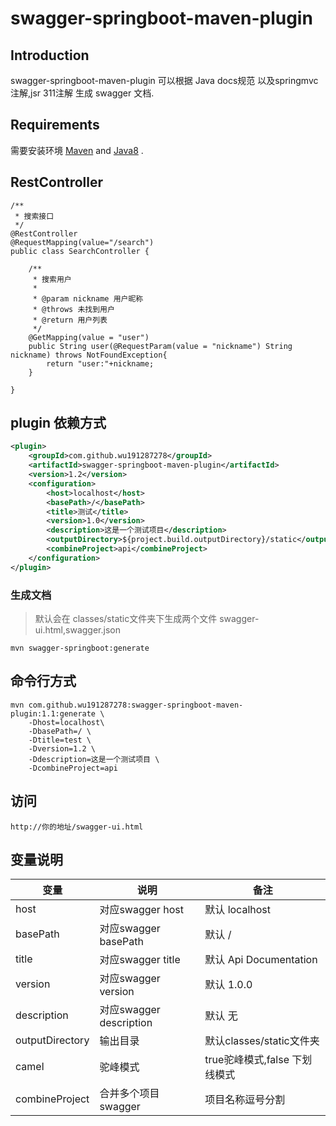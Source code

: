 # swagger-springboot-maven-plugin

## Introduction

swagger-springboot-maven-plugin 可以根据 Java docs规范 以及springmvc 注解,jsr 311注解 生成 swagger 文档.

## Requirements

需要安装环境 [Maven](https://maven.apache.org/)
and [Java8](https://www.oracle.com/technetwork/java/javase/downloads/jdk8-downloads-2133151.html) .


## RestController
```
/**
 * 搜索接口
 */
@RestController
@RequestMapping(value="/search")
public class SearchController {

    /**
     * 搜索用户
     *
     * @param nickname 用户昵称
     * @throws 未找到用户
     * @return 用户列表
     */
    @GetMapping(value = "user")
    public String user(@RequestParam(value = "nickname") String nickname) throws NotFoundException{
        return "user:"+nickname;
    }

}
```


## plugin 依赖方式

```xml
<plugin>
    <groupId>com.github.wu191287278</groupId>
    <artifactId>swagger-springboot-maven-plugin</artifactId>
    <version>1.2</version>
    <configuration>
        <host>localhost</host>
        <basePath>/</basePath>
        <title>测试</title>
        <version>1.0</version>
        <description>这是一个测试项目</description>
        <outputDirectory>${project.build.outputDirectory}/static</outputDirectory>
        <combineProject>api</combineProject>
    </configuration>
</plugin>
```


### 生成文档

> 默认会在 classes/static文件夹下生成两个文件 swagger-ui.html,swagger.json

```
mvn swagger-springboot:generate
```

## 命令行方式

```
mvn com.github.wu191287278:swagger-springboot-maven-plugin:1.1:generate \
    -Dhost=localhost\
    -DbasePath=/ \
    -Dtitle=test \
    -Dversion=1.2 \
    -Ddescription=这是一个测试项目 \
    -DcombineProject=api
```

## 访问

```
http://你的地址/swagger-ui.html
```

## 变量说明

|变量|说明|备注|
|---|---|---|
|host|对应swagger host|默认 localhost|
|basePath|对应swagger basePath|默认 /|
|title|对应swagger title|默认 Api Documentation|
|version|对应swagger version|默认 1.0.0|
|description|对应swagger description|默认 无|
|outputDirectory|输出目录|默认classes/static文件夹|
|camel|驼峰模式|true驼峰模式,false 下划线模式|
|combineProject|合并多个项目swagger|项目名称逗号分割|
